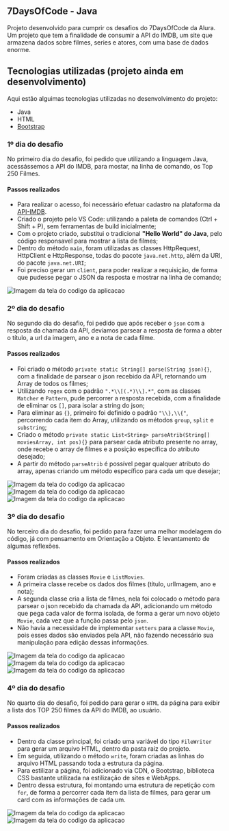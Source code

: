 ## 7DaysOfCode - Java

Projeto desenvolvido para cumprir os desafios do 7DaysOfCode da Alura. Um projeto que tem a finalidade de consumir a API do IMDB, um site que armazena dados sobre filmes, series e atores, com uma base de dados enorme.

## Tecnologias utilizadas (projeto ainda em desenvolvimento)

Aqui estão alguimas tecnologias utilizadas no desenvolvimento do projeto:

- Java
- HTML
- [Bootstrap](https://getbootstrap.com/)

### 1º dia do desafio

No primeiro dia do desafio, foi pedido que utilizando a linguagem Java, acessássemos a API do IMDB, para mostar, na linha de comando, os Top 250 Filmes.

#### Passos realizados
- Para realizar o acesso, foi necessário efetuar cadastro na plataforma da [API-IMDB](https://imdb-api.com/api).
- Criado o projeto pelo VS Code: utilizando a paleta de comandos (Ctrl + Shift + P), sem ferramentas de build inicialmente;
- Com o projeto criado, substitui o tradicional **"Hello World" do Java**, pelo código responsavel para mostrar a lista de filmes;
- Dentro do método `main`, foram utilizadas as classes HttpRequest, HttpClient e HttpResponse, todas do pacote `java.net.http`, além da URI, do pacote `java.net.URI`;
- Foi preciso gerar um `client`, para poder realizar a requisição, de forma que pudesse pegar o JSON da resposta e mostrar na linha de comando;

![Imagem da tela do codigo da aplicacao](assets/filmes-java-dia-1.png)

### 2º dia do desafio

No segundo dia do desafio, foi pedido que após receber o `json` com a resposta da chamada da API, devíamos parsear a resposta de forma a obter o título, a url da imagem, ano e a nota de cada filme.

#### Passos realizados
- Foi criado o método `private static String[] parse(String json){}`, com a finalidade de parsear o json recebido da API, retornando um Array de todos os filmes;
- Utilizando `regex` com o padrão `".*\\[(.*)\\].*"`, com as classes `Matcher` e `Pattern`, pude percorrer a resposta recebida, com a finalidade de eliminar os `[]`, para isolar a string do json;
- Para eliminar as `{}`, primeiro foi definido o padrão `"\\},\\{"`, percorrendo cada item do Array, utilizando os métodos `group`, `split` e `substring`;
- Criado o método `private static List<String> parseAtrib(String[] moviesArray, int pos){}` para parsear cada atributo presente no array, onde recebe o array de filmes e a posição específica do atributo desejado;
- A partir do método `parseAtrib` é possível pegar qualquer atributo do array, apenas criando um método específico para cada um que desejar;


![Imagem da tela do codigo da aplicacao](assets/filmes-java-dia-2-0.png)
![Imagem da tela do codigo da aplicacao](assets/filmes-java-dia-2-1.png)
![Imagem da tela do codigo da aplicacao](assets/filmes-java-dia-2-2.png)


### 3º dia do desafio

No terceiro dia do desafio, foi pedido para fazer uma melhor modelagem do código, já com pensamento em Orientação a Objeto. E levantamento de algumas reflexões.

#### Passos realizados
- Foram criadas as classes `Movie` e `ListMovies`.
- A primeira classe recebe os dados dos filmes (título, urlImagem, ano e nota);
- A segunda classe cria a lista de filmes, nela foi colocado o método para parsear o json recebido da chamada da API, adicionando um método que pega cada valor de forma isolada, de forma a gerar um novo objeto `Movie`, cada vez que a função passa pelo `json`.
- Não havia a necessidade de implementar `setters` para a classe `Movie`, pois esses dados são enviados pela API, não fazendo necessário sua manipulação para edição dessas informações.

![Imagem da tela do codigo da aplicacao](assets/filmes-java-dia-3-0.png)
![Imagem da tela do codigo da aplicacao](assets/filmes-java-dia-3-1.png)
![Imagem da tela do codigo da aplicacao](assets/filmes-java-dia-3-2.png)


### 4º dia do desafio

No quarto dia do desafio, foi pedido para gerar o `HTML` da página para exibir a lista dos TOP 250 filmes da API do IMDB, ao usuário.

#### Passos realizados
- Dentro da classe principal, foi criado uma variável do tipo `FileWriter` para gerar um arquivo HTML, dentro da pasta raiz do projeto.
- Em seguida, utilizando o método `write`, foram criadas as linhas do arquivo HTML passando toda a estrutura da página.
- Para estilizar a página, foi adicionado via CDN, o Bootstrap, biblioteca CSS bastante utilizada na estilização de sites e WebApps.
- Dentro dessa estrutura, foi montando uma estrutura de repetição com `for`, de forma a percorrer cada item da lista de filmes, para gerar um card com as informações de cada um.


![Imagem da tela do codigo da aplicacao](assets/filmes-java-dia-4-1.png)
![Imagem da tela do codigo da aplicacao](assets/filmes-java-dia-4-0.png)


